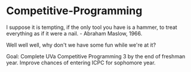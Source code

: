 # Competitive-Programming
I suppose it is tempting, if the only tool you have is a hammer, to treat everything as if it were a nail. - Abraham Maslow, 1966.

Well well well, why don't we have some fun while we're at it?

Goal: Complete UVa Competitive Programming 3 by the end of freshman year. Improve chances of entering ICPC for sophomore year.
